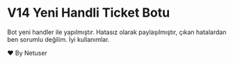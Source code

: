# V14 Yeni Handli Ticket Botu

Bot yeni handler ile yapılmıştır.
Hatasız olarak paylaşılmıştır, çıkan hatalardan ben sorumlu değilim.
İyi kullanımlar.

❤️ By Netuser

